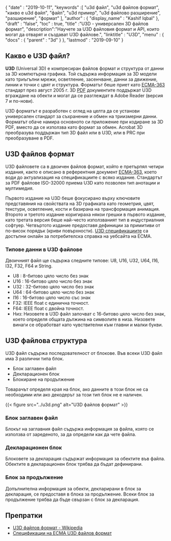 {
  "date" : "2019-10-11",
  "keywords" :[ "u3d файл", "u3d файлов формат", "какво е u3d файл", "файл", "u3d пример", "u3d файлово разширение", "разширение", "формат" ],
  "author" : {
    "display_name" : "Kashif Iqbal"
},
  "draft" : "false",
  "toc" : true,
  "title" :"U3D - универсален 3D файлов формат",
  "description":"Научете за U3D файловия формат и API, които могат да отварят и създават U3D файлове.",
  "linktitle" : "U3D",
  "menu" : {
    "docs" : {
      "parent" : "3d"
}
},
  "lastmod" : "2019-09-10"
}

## Какво е U3D файл?

**U3D** (Universal 3D) е компресиран файлов формат и структура от данни за 3D компютърна графика. Той съдържа информация за 3D модели като триъгълни мрежи, осветление, засенчване, данни за движение, линии и точки с цвят и структура. Форматът беше приет като [ECMA-363](https://www.ecma-international.org/publications-and-standards/standards/ecma-363/) стандарт през август 2005 г. 3D [PDF](/bg/pdf/) документите поддържат U3D вграждане на обекти и могат да се разглеждат в Adobe Reader (версия 7 и по-нови).

U3D форматът е разработен с оглед на целта да се установи универсален стандарт за съхранение и обмен на триизмерни данни. Форматът обаче намира основното си приложение при кодиране за 3D PDF, вместо да се използва като формат за обмен. Acrobat 3D преобразува поддържан тип 3D файл или в U3D, или в PRC при преобразуване в PDF.

## U3D файлов формат

U3D файловете са в двоичен файлов формат, който е претърпял четири издания, както е описано в референтния документ [ECMA-363](https://www.ecma-international.org/publications-and-standards/standards/ecma-363/), което води до актуализация на спецификациите с всяко издание. Стандартът за PDF файлове ISO-32000 приема U3D като позволен тип анотации и мултимедия.

Първото издание на U3D беше фокусирано върху ключовите представяния на свойствата на 3D графиката като геометрия, цвят, текстури, осветление, кости и базирана на трансформация анимация. Второто и третото издание коригираха някои грешки в първото издание, като третата версия беше най-често използваният тип в индустриалния софтуер. Четвъртото издание предоставя дефиниции за примитиви от по-висок порядък (криви повърхности). [U3D спецификациите](https://www.ecma-international.org/publications-and-standards/standards/ecma-363/) са достъпни онлайн за потребителска справка на уебсайта на ECMA.

### Типове данни в U3D файлове

Двоичният файл ще съдържа следните типове: U8, U16, U32, U64, I16, I32, F32, F64 и String.

* U8 : 8-битово цяло число без знак
* U16 : 16-битово цяло число без знак
* U32 : 32-битово цяло число без знак
* U64 : 64-битово цяло число без знак
* I16 : 16-битово цяло число със знак
* F32: IEEE float с единична точност.
* F64: IEEE float с двойна точност.
* Низ: Низовете в U3D файл започват с 16-битово цяло число без знак, което определя общата дължина на символите в низа. Низовете винаги се обработват като чувствителни към главни и малки букви.

## U3D файлова структура

U3D файл съдържа последователност от блокове. Във всеки U3D файл има 3 различни типа блок.

* Блок заглавен файл
* Декларационен блок
* Блокиране на продължение

Товарачът определя края на блок, ако данните в този блок не са необходими или ако декодерът за този тип блок не е наличен.

{{< figure src="../u3d.png" alt="U3D файлов формат" >}}

### Блок заглавен файл
Блокът на заглавния файл съдържа информация за файла, която се използва от зареденото, за да определи как да чете файла.

### Декларационен блок

Блоковете за декларация съдържат информация за обектите във файла. Обектите в декларационен блок трябва да бъдат дефинирани.

### Блок за продължение

Допълнителна информация за обекти, декларирани в блок за декларация, се предоставя в блока за продължение. Всеки блок за продължение трябва да бъде свързан с блок за декларация.


## Препратки ##

* [U3D файлов формат - Wikipedia](https://en.wikipedia.org/wiki/Universal_3D)
* [Спецификации на ECMA U3D файлов формат](https://www.ecma-international.org/publications/standards/Ecma-363.htm)

